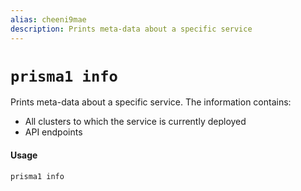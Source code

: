 ```yaml
---
alias: cheeni9mae
description: Prints meta-data about a specific service
---
```


# `prisma1 info`

Prints meta-data about a specific service. The information contains:

- All clusters to which the service is currently deployed
- API endpoints

#### Usage

```sh
prisma1 info
```
